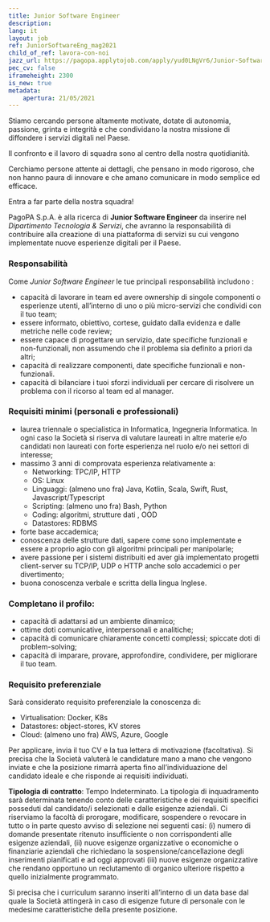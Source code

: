 ```yaml
---
title: Junior Software Engineer
description:
lang: it
layout: job
ref: JuniorSoftwareEng_mag2021
child_of_ref: lavora-con-noi
jazz_url: https://pagopa.applytojob.com/apply/yud0LNgVr6/Junior-Software-Engineer
pec_cv: false
iframeheight: 2300
is_new: true
metadata:
    apertura: 21/05/2021
---
```

Stiamo cercando persone altamente motivate, dotate di autonomia, passione, grinta e integrità e che condividano la nostra missione di diffondere i servizi digitali nel Paese. 

Il confronto e il lavoro di squadra sono al centro della nostra quotidianità. 

Cerchiamo persone attente ai dettagli, che pensano in modo rigoroso, che non hanno paura di innovare e che amano comunicare in modo semplice ed efficace.

Entra a far parte della nostra squadra!

PagoPA S.p.A. è alla ricerca di **Junior Software Engineer** da inserire nel _Dipartimento Tecnologia & Servizi_, che avranno la responsabilità di contribuire alla creazione di una piattaforma di servizi su cui vengono implementate nuove esperienze digitali per il Paese.


### Responsabilità
Come _Junior Software Engineer_ le tue principali responsabilità includono :
- capacità di lavorare in team ed avere ownership di singole componenti o esperienze utenti, all’interno di uno o più micro-servizi che condividi con il tuo team;
- essere informato, obiettivo, cortese, guidato dalla evidenza e dalle metriche nelle code review;
- essere capace di progettare un servizio, date specifiche funzionali e non-funzionali, non assumendo che il problema sia definito a priori da altri;
- capacità di realizzare componenti, date specifiche funzionali e non-funzionali. 
- capacità di bilanciare i tuoi sforzi individuali per cercare di risolvere un problema con il ricorso al team ed al manager.



### Requisiti minimi (personali e professionali)
- laurea triennale o specialistica in Informatica, Ingegneria Informatica. In ogni caso la Società si riserva di valutare laureati in altre materie e/o candidati non laureati con forte esperienza nel ruolo e/o nei settori di interesse;  
- massimo 3 anni di comprovata esperienza relativamente a:
    - Networking: TPC/IP, HTTP
    - OS: Linux
    - Linguaggi: (almeno uno fra) Java, Kotlin, Scala, Swift, Rust, Javascript/Typescript
    - Scripting: (almeno uno fra) Bash, Python
    - Coding: algoritmi, strutture dati , OOD
    - Datastores: RDBMS
- forte base accademica;
- conoscenza delle strutture dati, sapere come sono implementate e essere a proprio agio con gli algoritmi principali per manipolarle; 
- avere passione per i sistemi distribuiti ed aver già implementato progetti client-server su TCP/IP, UDP o HTTP anche solo accademici o per divertimento;
- buona conoscenza verbale e scritta della lingua Inglese.


### Completano il profilo:
- capacità di adattarsi ad un ambiente dinamico;
- ottime doti comunicative, interpersonali e analitiche;
- capacità di comunicare chiaramente concetti complessi;
spiccate doti di problem-solving;
- capacità di imparare, provare, approfondire, condividere, per migliorare il tuo team.



### Requisito preferenziale
Sarà considerato requisito preferenziale la conoscenza di:
- Virtualisation: Docker, K8s
- Datastores: object-stores, KV stores
- Cloud: (almeno uno fra) AWS, Azure, Google


Per applicare, invia il tuo CV e la tua lettera di motivazione (facoltativa). Si precisa che la Società valuterà le candidature mano a mano che vengono inviate e che la posizione rimarrà aperta fino all’individuazione del candidato ideale e che risponde ai requisiti individuati.

**Tipologia di contratto**: Tempo Indeterminato. La tipologia di inquadramento sarà determinata tenendo conto delle caratteristiche e dei requisiti specifici posseduti dal candidato/i selezionati e dalle esigenze aziendali.
Ci riserviamo la facoltà di prorogare, modificare, sospendere o revocare in tutto o in parte questo avviso di selezione nei seguenti casi:  (i)  numero di domande presentate ritenuto insufficiente o non corrispondenti alle esigenze aziendali, (ii) nuove esigenze organizzative o economiche o finanziarie aziendali che richiedano la sospensione/cancellazione degli inserimenti pianificati e ad oggi approvati (iii) nuove esigenze organizzative che rendano opportuno un reclutamento di organico ulteriore rispetto a quello inizialmente programmato.

Si precisa che i curriculum saranno inseriti all’interno di un data base dal quale la Società attingerà in caso di esigenze future di personale con le medesime caratteristiche della presente posizione.




